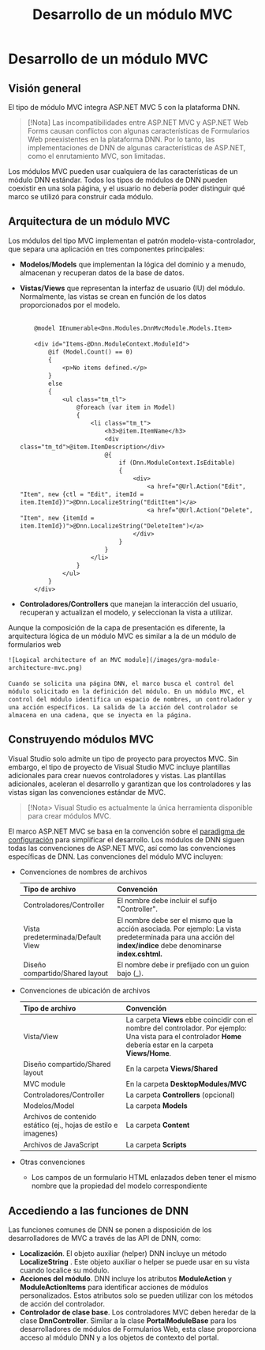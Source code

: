 ﻿---
uid: mvc-module-development
locale: es
title: Desarrollo de un módulo MVC
dnnversion: 09.02.00
related-topics: create-module-using-templates,use-module-creator,providers
links: ["[Wikipedia: Model-View-Controller](https://en.wikipedia.org/wiki/Model%E2%80%93view%E2%80%93controller)"]
---

# Desarrollo de un módulo MVC

## Visión general

El tipo de módulo MVC integra ASP.NET MVC 5 con la plataforma DNN.

> [!Nota] Las incompatibilidades entre ASP.NET MVC y ASP.NET Web Forms causan conflictos con algunas características de Formularios Web preexistentes en la plataforma DNN. Por lo tanto, las implementaciones de DNN de algunas características de ASP.NET, como el enrutamiento MVC, son limitadas.

Los módulos MVC pueden usar cualquiera de las características de un módulo DNN estándar. Todos los tipos de módulos de DNN pueden coexistir en una sola página, y el usuario no debería poder distinguir qué marco se utilizó para construir cada módulo.

## Arquitectura de un módulo MVC

Los módulos del tipo MVC implementan el patrón modelo-vista-controlador, que separa una aplicación en tres componentes principales:

*   **Modelos/Models** que implementan la lógica del dominio y a menudo, almacenan y recuperan datos de la base de datos.
*   **Vistas/Views** que representan la interfaz de usuario (IU) del módulo. Normalmente, las vistas se crean en función de los datos proporcionados por el modelo.

    ```

        @model IEnumerable<Dnn.Modules.DnnMvcModule.Models.Item>

        <div id="Items-@Dnn.ModuleContext.ModuleId">
            @if (Model.Count() == 0)
            {
                <p>No items defined.</p>
            }
            else
            {
                <ul class="tm_tl">
                    @foreach (var item in Model)
                    {
                        <li class="tm_t">
                            <h3>@item.ItemName</h3>
                            <div class="tm_td">@item.ItemDescription</div>
                            @{
                                if (Dnn.ModuleContext.IsEditable)
                                {
                                    <div>
                                        <a href="@Url.Action("Edit", "Item", new {ctl = "Edit", itemId = item.ItemId})">@Dnn.LocalizeString("EditItem")</a>
                                        <a href="@Url.Action("Delete", "Item", new {itemId = item.ItemId})">@Dnn.LocalizeString("DeleteItem")</a>
                                    </div>
                                }
                            }
                        </li>
                    }
                </ul>
            }
        </div>

    ```

*   **Controladores/Controllers** que manejan la interacción del usuario, recuperan y actualizan el modelo, y seleccionan la vista a utilizar.

Aunque la composición de la capa de presentación es diferente, la arquitectura lógica de un módulo MVC es similar a la de un módulo de formularios web

    ![Logical architecture of an MVC module](/images/gra-module-architecture-mvc.png)

    Cuando se solicita una página DNN, el marco busca el control del módulo solicitado en la definición del módulo. En un módulo MVC, el control del módulo identifica un espacio de nombres, un controlador y una acción específicos. La salida de la acción del controlador se almacena en una cadena, que se inyecta en la página.


## Construyendo módulos MVC

Visual Studio solo admite un tipo de proyecto para proyectos MVC. Sin embargo, el tipo de proyecto de Visual Studio MVC incluye plantillas adicionales para crear nuevos controladores y vistas. Las plantillas adicionales, aceleran el desarrollo y garantizan que los controladores y las vistas sigan las convenciones estándar de MVC.

> [!Nota> Visual Studio es actualmente la única herramienta disponible para crear módulos MVC.

El marco ASP.NET MVC se basa en la convención sobre el [paradigma de configuración](https://en.wikipedia.org/wiki/Convention_over_configuration) para simplificar el desarrollo. Los módulos de DNN siguen todas las convenciones de ASP.NET MVC, así como las convenciones específicas de DNN. Las convenciones del módulo MVC incluyen:

*   Convenciones de nombres de archivos

    |**Tipo de archivo**|**Convención**|
    |---|---|
    |Controladores/Controller|El nombre debe incluir el sufijo "Controller".|
    |Vista predeterminada/Default View|El nombre debe ser el mismo que la acción asociada. Por ejemplo: La vista predeterminada para una acción del **index/índice** debe denominarse **index.cshtml.**|
    |Diseño compartido/Shared layout|El nombre debe ir prefijado con un guion bajo (_).|

*   Convenciones de ubicación de archivos

    |**Tipo de archivo**|**Convención**|
    |---|---|
    |Vista/View|La carpeta **Views** ebbe coincidir con el nombre del controlador. Por ejemplo: Una vista para el controlador  **Home** debería estar en la carpeta **Views/Home**.|
    |Diseño compartido/Shared layout|En la carpeta **Views/Shared**|
    |MVC module|En la carpeta **DesktopModules/MVC**|
    |Controladores/Controller|La carpeta **Controllers** (opcional)|
    |Modelos/Model|La carpeta **Models**|
    |Archivos de contenido estático (ej., hojas de estilo e imagenes)|La carpeta **Content**|
    |Archivos de JavaScript|La carpeta **Scripts**|

*   Otras convenciones
    *   Los campos de un formulario HTML enlazados deben tener el mismo nombre que la propiedad del modelo correspondiente

## Accediendo a las funciones de DNN

Las funciones comunes de DNN se ponen a disposición de los desarrolladores de MVC a través de las API de DNN, como:

*   **Localización**. El objeto auxiliar (helper) DNN incluye un método **LocalizeString** . Este objeto auxiliar o helper se puede usar en su vista cuando localice su módulo.
*   **Acciones del módulo**. DNN incluye los atributos **ModuleAction** y **ModuleActionItems** para identificar acciones de módulos personalizados. Estos atributos solo se pueden utilizar con los métodos de acción del controlador.
*   **Controlador de clase base**. Los controladores MVC deben heredar de la clase **DnnController**. Similar a la clase **PortalModuleBase** para los desarrolladores de módulos de Formularios Web, esta clase proporciona acceso al módulo DNN y a los objetos de contexto del portal.
